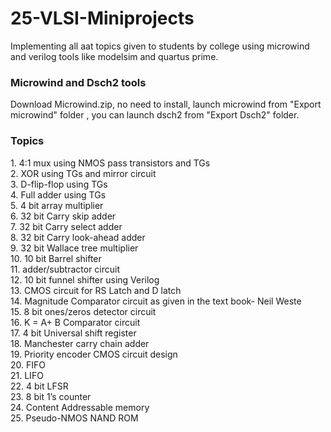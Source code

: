 # 25-VLSI-Miniprojects
Implementing all aat topics given to students by college using microwind and verilog tools like modelsim and quartus prime.<br>

<h3>Microwind and Dsch2 tools</h3>

Download Microwind.zip, no need to install, launch microwind from "Export microwind" folder , you can launch dsch2 from "Export Dsch2" folder.

<h3>Topics</h3>
1. 4:1 mux using NMOS pass transistors and TGs <br>
2. XOR using TGs and mirror circuit<br>
3. D-flip-flop using TGs<br>
4. Full adder using TGs<br>
5. 4 bit array multiplier<br>
6. 32 bit Carry skip adder <br>
7. 32 bit Carry select adder <br>
8. 32 bit Carry look-ahead adder <br>
9. 32 bit Wallace tree multiplier <br>
10. 10 bit Barrel shifter <br>
11. adder/subtractor circuit<br>
12. 10 bit funnel shifter using Verilog<br>
13. CMOS circuit for RS Latch and D latch<br>
14. Magnitude Comparator circuit as given in the text book- Neil Weste<br>
15. 8 bit ones/zeros detector circuit<br>
16. K = A+ B Comparator circuit<br>
17. 4 bit Universal shift register<br>
18. Manchester carry chain adder<br>
19. Priority encoder CMOS circuit design<br>
20. FIFO<br>
21. LIFO<br>
22. 4 bit LFSR<br>
23. 8 bit 1’s counter<br>
24. Content Addressable memory<br>
25. Pseudo-NMOS NAND ROM<br>
